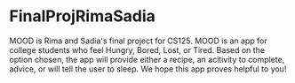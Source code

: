 # FinalProjRimaSadia
MOOD is Rima and Sadia's final project for CS125.
MOOD is an app for college students who feel Hungry, Bored, Lost, or Tired. Based on the option chosen, the app will provide either a recipe, an acitivity to complete, advice, or will tell the user to sleep. We hope this app proves helpful to you!
